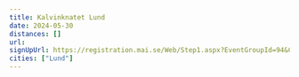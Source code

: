 ```yaml
---
title: Kalvinknatet Lund
date: 2024-05-30
distances: []
url:
signUpUrl: https://registration.mai.se/Web/Step1.aspx?EventGroupId=94&CompetitionId=466
cities: ["Lund"]
---
```

